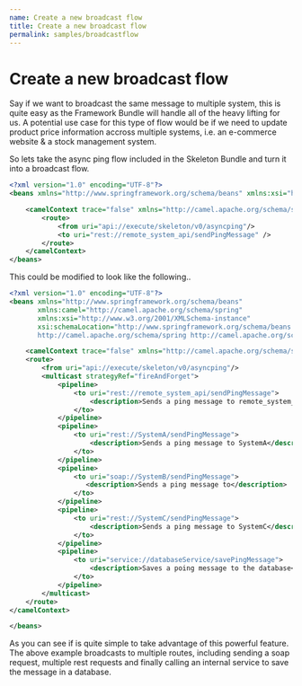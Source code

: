 ```yaml
---
name: Create a new broadcast flow
title: Create a new broadcast flow
permalink: samples/broadcastflow
---
```


# Create a new broadcast flow

Say if we want to broadcast the same message to multiple system, this is quite easy as the Framework Bundle will handle all of the heavy lifting for us. 
A potential use case for this type of flow would be if we need to update product price information accross multiple systems, i.e. an e-commerce website & a stock management system.

So lets take the async ping flow included in the Skeleton Bundle and turn it into a broadcast flow. 

```xml
<?xml version="1.0" encoding="UTF-8"?>
<beans xmlns="http://www.springframework.org/schema/beans" xmlns:xsi="http://www.w3.org/2001/XMLSchema-instance" xmlns:camel="http://camel.apache.org/schema/spring" xsi:schemaLocation="http://www.springframework.org/schema/beans http://www.springframework.org/schema/beans/spring-beans.xsd http://camel.apache.org/schema/spring http://camel.apache.org/schema/spring/camel-spring.xsd">

    <camelContext trace="false" xmlns="http://camel.apache.org/schema/spring">
        <route>
            <from uri="api://execute/skeleton/v0/asyncping"/>
            <to uri="rest://remote_system_api/sendPingMessage" />
        </route>
    </camelContext>
</beans>
```

This could be modified to look like the following..

```xml
<?xml version="1.0" encoding="UTF-8"?>
<beans xmlns="http://www.springframework.org/schema/beans"
       xmlns:camel="http://camel.apache.org/schema/spring"
       xmlns:xsi="http://www.w3.org/2001/XMLSchema-instance"
       xsi:schemaLocation="http://www.springframework.org/schema/beans http://www.springframework.org/schema/beans/spring-beans-3.0.xsd
       http://camel.apache.org/schema/spring http://camel.apache.org/schema/spring/camel-spring.xsd">

    <camelContext trace="false" xmlns="http://camel.apache.org/schema/spring">
    <route>
        <from uri="api://execute/skeleton/v0/asyncping"/>
        <multicast strategyRef="fireAndForget">
            <pipeline>
                <to uri="rest://remote_system_api/sendPingMessage">
                    <description>Sends a ping message to remote_system_api</description>
                </to>
            </pipeline>
            <pipeline>
                <to uri="rest://SystemA/sendPingMessage">
                    <description>Sends a ping message to SystemA</description>
                </to>
            </pipeline>
            <pipeline>
                <to uri="soap://SystemB/sendPingMessage">
                   <description>Sends a ping message to</description>
                </to>
            </pipeline>
            <pipeline>
                <to uri="rest://SystemC/sendPingMessage">
                    <description>Sends a ping message to SystemC</description>
                </to>
            </pipeline>
            <pipeline>
                <to uri="service://databaseService/savePingMessage">
                    <description>Saves a poing message to the database</description>
                </to>
            </pipeline>
        </multicast>
    </route>
</camelContext>

</beans>
```
As you can see if is quite simple to take advantage of this powerful feature. 
The above example broadcasts to multiple routes, including sending a soap request, multiple rest requests and finally calling an internal service to save the message in a database.

